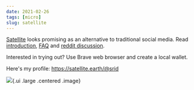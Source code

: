 ```yaml
---
date: 2021-02-26
tags: [micro]
slug: satellite
---
```


[Satellite](https://satellite.earth) looks promising as an alternative to traditional social media. Read [introduction](https://satellite.earth/pub/@satellite:welcome-to-satellite), [FAQ](https://satellite.earth/pub/@satellite:frequently-asked-questions) and [reddit discussion](https://old.reddit.com/r/IntellectualDarkWeb/comments/lror9z/i_created_a_new_open_source_social_platform/). 

Interested in trying out? Use Brave web browser and create a local wallet. 

Here's my profile: https://satellite.earth/@srid

![](https://ipfs.io/ipfs/QmTTc7j2AqgihsMBnMqDfUo3XjYWAQLPJn7vgi2MyYpzvw?filename=2021-02%20satellite-echoc.png){.ui .large .centered .image}

